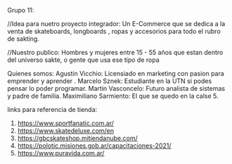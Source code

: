 Grupo 11:

//Idea para nuetro proyecto integrador:
Un E-Commerce que se dedica a la venta de skateboards, longboards , ropas y accesorios para todo el rubro de sakting.


//Nuestro publico:
Hombres y mujeres entre 15 - 55 años que estan dentro del universo sakte, o gente que usa ese tipo de ropa

Quienes somos: 
Agustin Vicchio: Licensiado en marketing con pasion para emprender y aprender .
Marcelo Sznek: Estudiante en la UTN si podes pensar lo poder programar.
Martin Vasconcelo: Futuro analista de sistemas y padre de familia.
Maximiliano Sarmiento: El que se quedo en la calse 5.

links para referencia de tienda:
1. https://www.sportfanatic.com.ar/
2. https://www.skatedeluxe.com/en
3. https://gbcskateshop.mitiendanube.com/
4. https://polotic.misiones.gob.ar/capacitaciones-2021/
5. https://www.puravida.com.ar/




